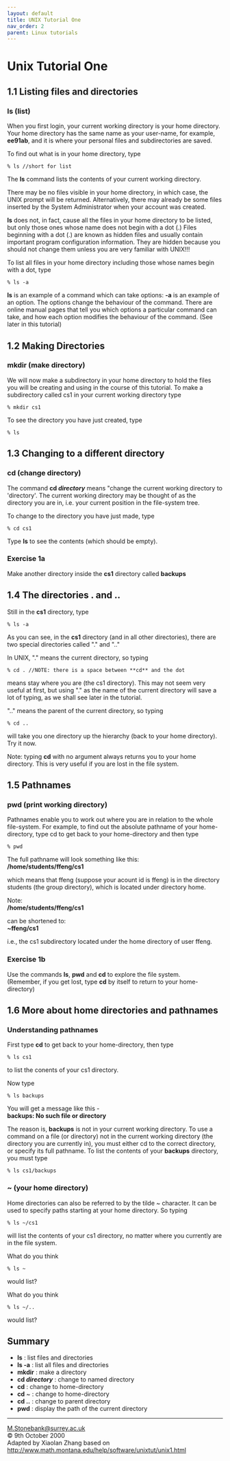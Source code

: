 ```yaml
---
layout: default
title: UNIX Tutorial One
nav_order: 2
parent: Linux tutorials
---
```


# Unix Tutorial One
  
## 1.1 Listing files and directories
### ls (list)  
When you first login, your current working directory is your home directory. Your home directory has the same name as your user-name, for example, **ee91ab**, and it is where your personal files and subdirectories are saved.  
  
To find out what is in your home directory, type  

    % ls //short for list  
  
The **ls** command lists the contents of your current working directory.  
  
There may be no files visible in your home directory, in which case, the UNIX prompt will be returned. Alternatively, there may already be some files inserted by the System Administrator when your account was created.  
  
**ls** does not, in fact, cause all the files in your home directory to be listed, but only those ones whose name does not begin with a dot (.) Files beginning with a dot (.) are known as hidden files and usually contain important program configuration information. They are hidden because you should not change them unless you are very familiar with UNIX!!!  
  
To list all files in your home directory including those whose names begin with a dot, type  

    % ls -a  
  
**ls** is an example of a command which can take options: **-a** is an example of an option. The options change the behaviour of the command. There are online manual pages that tell you which options a particular command can take, and how each option modifies the behaviour of the command. (See later in this tutorial)  
  
  
## 1.2 Making Directories
### mkdir (make directory)  
We will now make a subdirectory in your home directory to hold the files you will be creating and using in the course of this tutorial. To make a subdirectory called cs1 in your current working directory type 

    % mkdir cs1  
  
To see the directory you have just created, type  

    % ls  
  
  
## 1.3 Changing to a different directory
### cd (change directory)  
The command **cd _directory_** means "change the current working directory to 'directory'. The current working directory may be thought of as the directory you are in, i.e. your current position in the file-system tree.  
  
To change to the directory you have just made, type  

    % cd cs1  
  
Type **ls** to see the contents (which should be empty).  
  
### Exercise 1a  
Make another directory inside the **cs1** directory called **backups**  
  
  
## 1.4 The directories . and ..  
Still in the **cs1** directory, type 

    % ls -a  
  
As you can see, in the **cs1** directory (and in all other directories), there are two special directories called "." and ".."  
  
In UNIX, "." means the current directory, so typing  

    % cd . //NOTE: there is a space between **cd** and the dot  
  
means stay where you are (the cs1 directory). This may not seem very useful at first, but using "." as the name of the current directory will save a lot of typing, as we shall see later in the tutorial.  
  
".." means the parent of the current directory, so typing  

    % cd ..  
  
will take you one directory up the hierarchy (back to your home directory). Try it now.  
  
Note: typing **cd** with no argument always returns you to your home directory. This is very useful if you are lost in the file system.  
  
  
## 1.5 Pathnames
### pwd (print working directory)  
Pathnames enable you to work out where you are in relation to the whole file-system. For example, to find out the absolute pathname of your home-directory, type cd to get back to your home-directory and then type  

    % pwd  

The full pathname will look something like this:  
**/home/students/ffeng/cs1**  

which means that ffeng (suppose your acount id is ffeng) is in the directory students (the group directory), which is located under directory home.  
  
Note:  
**/home/students/ffeng/cs1**  
  
can be shortened to:  
**~ffeng/cs1**  
  
i.e., the cs1 subdirectory located under the home directory of user ffeng.
   
### Exercise 1b  
Use the commands **ls**, **pwd** and **cd** to explore the file system.  
(Remember, if you get lost, type **cd** by itself to return to your home-directory)  
  
  
## 1.6 More about home directories and pathnames
### Understanding pathnames  
First type **cd** to get back to your home-directory, then type  

    % ls cs1  
  
to list the conents of your cs1 directory.  
  
Now type  

    % ls backups  
  
You will get a message like this -  
**backups: No such file or directory**  
  
The reason is, **backups** is not in your current working directory. To use a command on a file (or directory) not in the current working directory (the directory you are currently in), you must either cd to the correct directory, or specify its full pathname. To list the contents of your **backups** directory, you must type  

    % ls cs1/backups  
  
### ~ (your home directory)  
Home directories can also be referred to by the tilde ~ character. It can be used to specify paths starting at your home directory. So typing  

    % ls ~/cs1  
  
will list the contents of your cs1 directory, no matter where you currently are in the file system.  
  
What do you think  

    % ls ~  
  
would list?  
  
What do you think   

    % ls ~/..  
  
would list?  
  
## Summary  
* **ls** : list files and directories  
* **ls -a** : list all files and directories  
* **mkdir** : make a directory  
* **cd _directory_** : change to named directory  
* **cd** : change to home-directory  
* **cd** ~ : change to home-directory  
* **cd ..** : change to parent directory  
* **pwd** : display the path of the current directory  
  
  
--------------------------------------------
M.Stonebank@surrey.ac.uk  
© 9th October 2000  
Adapted by Xiaolan Zhang based on http://www.math.montana.edu/help/software/unixtut/unix1.html
